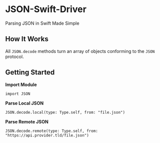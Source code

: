 # JSON-Swift-Driver

Parsing JSON in Swift Made Simple

## How It Works

All ``JSON.decode`` methods turn an array of objects conforming to the ``JSON`` protocol.

## Getting Started

**Import Module**

    import JSON
    
**Parse Local JSON**
    
    JSON.decode.local(type: Type.self, from: "file.json")
    

**Parse Remote JSON**

    JSON.decode.remote(type: Type.self, from: "https://api.provider.tld/file.json")
